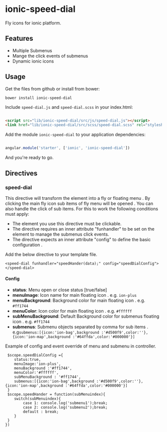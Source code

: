 # ionic-speed-dial

Fly icons for ionic platform.

## Features

* Multiple Submenus
* Mange the click events of submenus
* Dynamic ionic icons


## Usage

Get the files from github or install from bower:
```
bower install ionic-speed-dial
```


Include `speed-dial.js` and `speed-dial.scss`  in your index.html:

```html

<script src="lib/ionic-speed-dial/src/js/speed-dial.js"></script>
<link href="lib/ionic-speed-dial/src/scss/speed-dial.scss" rel="stylesheet">

```


Add the module `ionic-speed-dial` to your application dependencies:

```javascript

angular.module('starter', ['ionic', 'ionic-speed-dial'])

```

And you're ready to go.


## Directives

### speed-dial

This directive will transform the element into a fly or floating menu . By clicking the main fly icon sub items of fly menu will be opened . You can also handle the click of sub items.
For this to work the following conditions must apply:

* The element you use this directive must be clickable.
* The directive requires an inner attribute "funhandler" to be set on the element to manage the submenus click events.
* The directive expects an inner attribute "config" to define the basic configuration .

Add the below directive to your template file. 
```
<speed-dial funhandler="speedHander(data);" config="speedDialConfig"></speed-dial>
```
#### Config
* __status__: Menu open or close status [true/false]
* __menuImage__: Icon name for main floating icon . e.g. ```ion-plus``` 
* __menuBackground__: Background color for main floating icon .  e.g. ```#ff1744``` 
* __menuColor__: Icon color for main floating icon . e.g. ```#ffffff```
* __subMenuBackground__: Default Background color for submenus floating icon .  e.g. `#ff1744` 
* __submenus__: Submenu objects separated by comma for sub items  . e.g`submenus:[{icon:'ion-bag',background :'#d500f9',color:''},{icon:'ion-map',background :'#64ffda',color:'#000000'}]`

Example of config and event override of menu and submenu in controller.
```
 $scope.speedDialConfig ={
	status:true,
	menuImage:'ion-plus',
	menuBackground :'#ff1744',
	menuColor:'#ffffff',
	subMenuBackground : '#ff1744',
	submenus:[{icon:'ion-bag',background :'#d500f9',color:''},{icon:'ion-map',background :'#64ffda',color:'#000000'}]
 }
 $scope.speedHander = function(subMenuindex){
	switch(subMenuindex){
		case 1: console.log('submenu1');break;
		case 2: console.log('submenu2');break;
		default : break;
	}
 }
})
```

